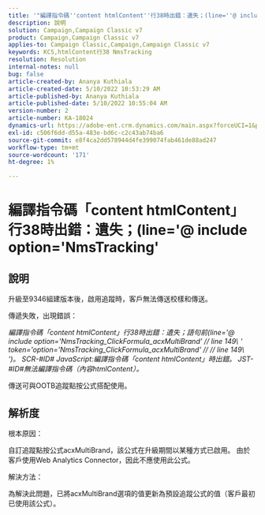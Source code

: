 ```yaml
---
title: '"編譯指令碼''content htmlContent''行38時出錯：遺失；(line=''@ include option=''NmsTracking''''」'
description: 說明
solution: Campaign,Campaign Classic v7
product: Campaign,Campaign Classic v7
applies-to: Campaign Classic,Campaign,Campaign Classic v7
keywords: KCS,htmlContent行38 NmsTracking
resolution: Resolution
internal-notes: null
bug: false
article-created-by: Ananya Kuthiala
article-created-date: 5/10/2022 10:53:29 AM
article-published-by: Ananya Kuthiala
article-published-date: 5/10/2022 10:55:04 AM
version-number: 2
article-number: KA-18024
dynamics-url: https://adobe-ent.crm.dynamics.com/main.aspx?forceUCI=1&pagetype=entityrecord&etn=knowledgearticle&id=43feda6c-4fd0-ec11-a7b5-0022480a8e40
exl-id: c506f6dd-d55a-483e-bd6c-c2c43ab74ba6
source-git-commit: e8f4ca2dd578944d4fe399074fab461de88ad247
workflow-type: tm+mt
source-wordcount: '171'
ht-degree: 1%

---
```


# 編譯指令碼「content htmlContent」行38時出錯：遺失；(line=&#39;@ include option=&#39;NmsTracking&#39;

## 說明


升級至9346組建版本後，啟用追蹤時，客戶無法傳送校樣和傳送。

傳遞失敗，出現錯誤：

*編譯指令碼「content htmlContent」行38時出錯：遺失；語句前(line=&#39;@ include option=&#39;NmsTracking_ClickFormula_acxMultiBrand&#39; // line 149\ &#39; token=&#39;option=&#39;NmsTracking_ClickFormula_acxMultiBrand&#39; // // line 149\ &#39;)。 SCR-#ID# JavaScript:編譯指令碼「content htmlContent」時出錯。 JST-#ID#無法編譯指令碼（內容htmlContent）。*

傳送可與OOTB追蹤點按公式搭配使用。


## 解析度


根本原因：

自訂追蹤點按公式acxMultiBrand，該公式在升級期間以某種方式已啟用。 由於客戶使用Web Analytics Connector，因此不應使用此公式。

解決方法：

為解決此問題，已將acxMultiBrand選項的值更新為預設追蹤公式的值（客戶最初已使用該公式）。
